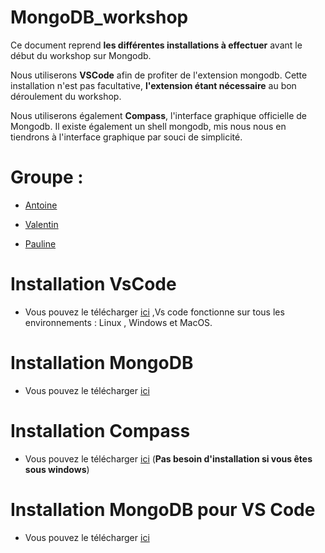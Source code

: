 # MongoDB_workshop

Ce document reprend __les différentes installations à effectuer__ avant le début du workshop sur Mongodb. 

Nous utiliserons __VSCode__ afin de profiter de l'extension mongodb. Cette installation n'est pas facultative, __l'extension étant nécessaire__ au bon déroulement du workshop. 

Nous utiliserons également __Compass__, l'interface graphique officielle de Mongodb. Il existe également un shell mongodb, mis nous nous en tiendrons à l'interface graphique par souci de simplicité.

# Groupe :

- [Antoine](https://github.com/anjessen)

- [Valentin](https://github.com/massartval)

- [Pauline](https://github.com/LynnFoy)

# Installation VsCode

- Vous pouvez le télécharger [ici](https://code.visualstudio.com/) ,Vs code fonctionne sur tous les environnements :
Linux , Windows et MacOS.

# Installation MongoDB

- Vous pouvez le télécharger [ici](https://docs.mongodb.com/manual/tutorial/install-mongodb-on-ubuntu/)

# Installation Compass

- Vous pouvez le télécharger [ici](https://docs.mongodb.com/compass/master/install) (__Pas besoin d'installation si vous êtes sous windows__)

# Installation MongoDB pour VS Code
 
 - Vous pouvez le télécharger [ici](https://docs.mongodb.com/mongodb-vscode/install)
